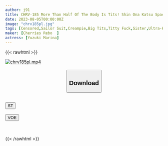 ```yaml
---
author: j91
title: CHRV-185 More Than Half Of The Body Is Tits! Shin Ona Katsu Space Pizeler Sister's Huge Breasts Are Worth Seeing! Short-sleeved Sailor Uniform Vaginal Cum Shot! L Cup 129cm Marinyan
date: 2023-08-05T00:00:00Z
image: "chrv185pl.jpg"
tags: [Censored,Sailor Suit,Creampie,Big Tits,Titty Fuck,Sister,Ultra-Huge Tits	 ]
maker: [Cherries Rebo  ]
actress: [Yuzuki Marina]
---
```



{{< rawhtml >}}

<div class="video" data-videoid="yMxYq0LyW8Soqo">
    <a href="javascript:;">
        <img src="https://my.j91.asia/posts/chrv185pl/chrv185pl.jpg" width="WIDTH" height="HEIGHT" alt="chrv185pl.mp4" loading="lazy">
    </a>
</div>

<script type="text/javascript" src="https://j91.asia/asset/on-demand-st.js"></script>

<br>
  <link rel="stylesheet" href="https://j91.asia/asset/bs5.css">
  
  <center>
  <button class="btn btn-primary" type="button" data-bs-toggle="collapse" data-bs-target=".multi-collapse" aria-expanded="false" aria-controls="multiCollapseExample1 multiCollapseExample2"><h2>Download</h2></button></center>
</p>
<div class="row">
  <div class="col">
    <div class="collapse multi-collapse" id="multiCollapseExample1">
      <div class="card card-body">
	      	      <br>
<div class="buttons">  
<a href="https://streamtape.to/v/yMxYq0LyW8Soqo"><button class="btn-hover color-3"><i class="fa fa-download"></i> ST</button></a></div>
    </div>
  </div>
</div>
  <div class="col">
    <div class="collapse multi-collapse" id="multiCollapseExample2">
      <div class="card card-body">
	      <br>
<div class="buttons">
    <a href="https://voe.sx/7pwsjjr0r4n8"><button class="btn-hover color-9"><i class="fa fa-download"></i> VOE</button></a></div>
<br><br>
      </div>
    </div>
  </div>
</div>

{{< /rawhtml >}}